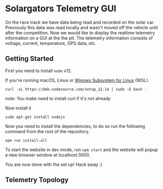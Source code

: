 # Solargators Telemetry GUI

On the race track we have data being read and recorded on the solar car. Previously this data was read locally and wasn't moved off the vehicle until after the competition. Now we would like to display the realtime telemetry information on a GUI at the the pit. The telemetry information consists of voltage, current, temperature, GPS data, etc.


## Getting Started

First you need to install `node` v12.

If you're running macOS, Linux or [Winows Subsystem for Linux](https://docs.microsoft.com/en-us/windows/wsl/install-win10) (WSL). 

```
curl -sL https://deb.nodesource.com/setup_12.14 | sudo -E bash -
```
*note*: You make need to install curl if it's not already

Now install it
```
sudo apt-get install nodejs
```

Now you need to install the dependencies, to do so run the following command from the root of the repository.

```
npm run install-all
```

To start the website in dev mode, run `npm start` and the website will popup a new browser window at localhost:3000.

You are now done with the set up! Hack away :)

## Telemetry Topology


